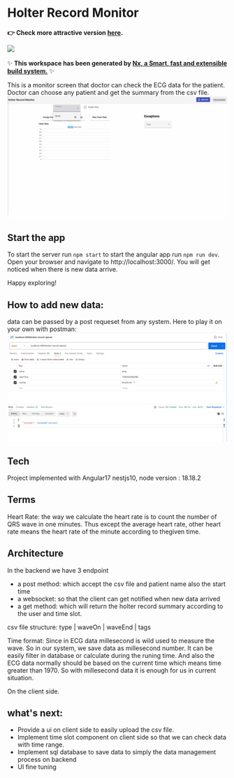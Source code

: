 # Holter Record Monitor

**👉 Check more attractive version [here](https://github.com/Ping-YUAN/holter-record-monitor/tree/main).**

<a alt="Nx logo" href="https://nx.dev" target="_blank" rel="noreferrer"><img src="https://raw.githubusercontent.com/nrwl/nx/master/images/nx-logo.png" width="45"></a>

✨ **This workspace has been generated by [Nx, a Smart, fast and extensible build system.](https://nx.dev)** ✨

This is a monitor screen that doctor can check the ECG data for the patient.
Doctor can choose any patient and get the summary from the csv file.
![demo](./asset/holter-demo.gif)

## Start the app

To start the server run `npm start` to start the angular app run `npm run dev`. Open your browser and navigate to http://localhost:3000/.
You will get noticed when there is new data arrive.

Happy exploring!

## How to add new data:

data can be passed by a post requeset from any system.
Here to play it on your own with postman:
![](./asset/postman.png)

## Tech

Project implemented with Angular17 nestjs10, node version : 18.18.2

## Terms

Heart Rate: the way we calculate the heart rate is to count the number of QRS wave in one minutes. Thus except the average heart rate, other heart rate means the heart rate of the minute according to thegiven time.

## Architecture

In the backend we have 3 endpoint

- a post method: which accept the csv file and patient name also the start time
- a websocket: so that the client can get notified when new data arrived
- a get method: which will return the holter record summary according to the user and time slot.

csv file structure:
type | waveOn | waveEnd | tags

Time format:
Since in ECG data millesecond is wild used to measure the wave. So in our system, we save data as millesecond number.
It can be easily filter in database or calculate during the runing time. And also the ECG data normally should be based on the current time which means time greater than 1970. So with millesecond data it is enough for us in current situation.

On the client side.

## what's next:

- Provide a ui on client side to easily upload the csv file.
- Implement time slot component on client side so that we can check data with time range.
- Implement sql database to save data to simply the data management process on backend
- UI fine tuning
